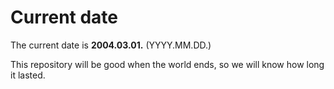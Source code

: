 # Current date

The current date is **2004.03.01.** (YYYY.MM.DD.)

This repository will be good when the world ends, so we will know how long it lasted.